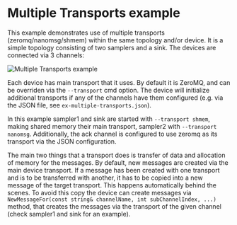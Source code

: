 Multiple Transports example
===========================

This example demonstrates use of multiple transports (zeromq/nanomsg/shmem) within the same topology and/or device. It is a simple topology consisting of two samplers and a sink. The devices are connected via 3 channels:

![Multiple Transports example](../../../docs/images/fairmq-ex-multiple-transports.png?raw=true "Multiple Transports example")

Each device has main transport that it uses. By default it is ZeroMQ, and can be overriden via the `--transport` cmd option. The device will initialize additional transports if any of the channels have them configured (e.g. via the JSON file, see `ex-multiple-transports.json`).

In this example sampler1 and sink are started with `--transport shmem`, making shared memory their main transport, sampler2 with `--transport nanomsg`. Additionally, the ack channel is configured to use zeromq as its transport via the JSON configuration.

The main two things that a transport does is transfer of data and allocation of memory for the messages. By default, new messages are created via the main device transport. If a message has been created with one transport and is to be transferred with another, it has to be copied into a new message of the target transport. This happens automatically behind the scenes. To avoid this copy the device can create messages via `NewMessageFor(const string& channelName, int subChannelIndex, ...)` method, that creates the messages via the transport of the given channel (check sampler1 and sink for an example).
